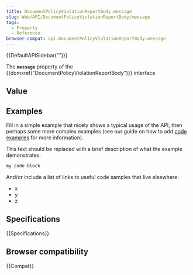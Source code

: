 ```yaml
---
title: DocumentPolicyViolationReportBody.message
slug: Web/API/DocumentPolicyViolationReportBody/message
tags:
  - Property
  - Reference
browser-compat: api.DocumentPolicyViolationReportBody.message
---
```

{{DefaultAPISidebar("")}}

The **`message`** property of the {{domxref("DocumentPolicyViolationReportBody")}} interface 

## Value



## Examples

Fill in a simple example that nicely shows a typical usage of the API, then perhaps some more complex examples (see our guide on how to add [code examples](/en-US/docs/MDN/Contribute/Structures/Code_examples) for more information).

This text should be replaced with a brief description of what the example demonstrates.

```js
my code block
```

And/or include a list of links to useful code samples that live elsewhere:

*   x
*   y
*   z

## Specifications

{{Specifications}}

## Browser compatibility

{{Compat}}



